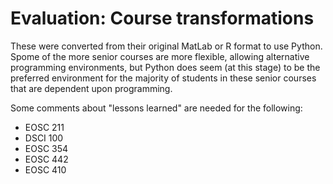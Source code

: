 # Evaluation: Course transformations

These were converted from their original MatLab or R format to use Python. Spome of the more senior courses are more flexible, allowing alternative programming environments, but Python does seem (at this stage) to be the preferred environment for the majority of students in these senior courses that are dependent upon programming.

Some comments about "lessons learned" are needed for the following:

* EOSC 211
* DSCI 100
* EOSC 354
* EOSC 442
* EOSC 410